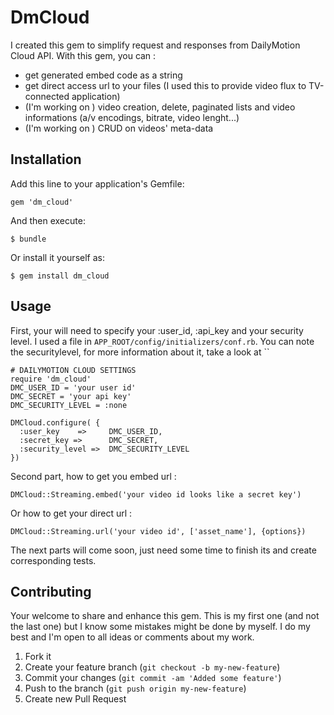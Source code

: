 # DmCloud

I created this gem to simplify request and responses from DailyMotion Cloud API.
With this gem, you can :
- get generated embed code as a string
- get direct access url to your files (I used this to provide video flux to TV-connected application)
- (I'm working on ) video creation, delete, paginated lists and video informations (a/v encodings, bitrate, video lenght...)
- (I'm working on ) CRUD on videos' meta-data

## Installation

Add this line to your application's Gemfile:

    gem 'dm_cloud'

And then execute:

    $ bundle

Or install it yourself as:

    $ gem install dm_cloud

## Usage

First, your will need to specify your :user_id, :api_key and your security level.
I used a file in `APP_ROOT/config/initializers/conf.rb`.
You can note the securitylevel, for more information about it, take a look at ``

    # DAILYMOTION CLOUD SETTINGS
    require 'dm_cloud'
    DMC_USER_ID = 'your user id'
    DMC_SECRET = 'your api key'
    DMC_SECURITY_LEVEL = :none
    
    DMCloud.configure( { 
      :user_key    =>     DMC_USER_ID,
      :secret_key =>      DMC_SECRET,
      :security_level =>  DMC_SECURITY_LEVEL
    })



Second part, how to get you embed url :

    DMCloud::Streaming.embed('your video id looks like a secret key')

Or how to get your direct url :

    DMCloud::Streaming.url('your video id', ['asset_name'], {options})

The next parts will come soon, just need some time to finish its and create corresponding tests.

## Contributing

Your welcome to share and enhance this gem. 
This is my first one (and not the last one) but I know some mistakes might be done by myself.
I do my best and I'm open to all ideas or comments about my work.

1. Fork it
2. Create your feature branch (`git checkout -b my-new-feature`)
3. Commit your changes (`git commit -am 'Added some feature'`)
4. Push to the branch (`git push origin my-new-feature`)
5. Create new Pull Request

